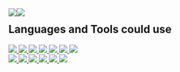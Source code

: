 <a href="#">
  <img style="pointer-events: none;float: left;" src="https://readme-for-github.vercel.app/api?username=ReverseSacle&show_icons=true&include_all_commits=true&count_private=true&exclude_repo=readme-for-github,Gallery,waline-for-blog,_MiniValine,hexo-renderer-multi-markdown-it&rank_icon=percentile&hide_title=true&bg_color=30,e96443,904e95&title_color=fff&text_color=fff&icon_color=ffe6fa" />
  <img style="pointer-events: none;float: left;" src="https://readme-for-github.vercel.app/api/top-langs/?username=ReverseSacle&langs_count=8&hide=cuda,nunjucks,ejs,qmake,cmake,makefile,shell&layout=compact&hide_title=true&exclude_repo=readme-for-github,Gallery,waline-for-blog,_MiniValine,hexo-renderer-multi-markdown-it,ReverseSacle,ReverseSacle.github.io" />
</a>

<h2>Languages and Tools could use</h2>
<a style="pointer-events: none;float: left;cursor:default;" href="#">
  <img style="pointer-events: none;" src="https://img.shields.io/badge/-C-192133?style=flat-square&logo=c&logoColor=white" />
  <!--<img style="pointer-events: none;" src="https://img.shields.io/badge/-C++-192133?style=flat-square&logo=cplusplus&logoColor=white" />-->
  <img style="pointer-events: none;" src="https://img.shields.io/badge/-Rust-192133?style=flat-square&logo=Rust&logoColor=white" />
  <img style="pointer-events: none;" src="https://img.shields.io/badge/-Python-192133?style=flat-square&logo=Python&logoColor=white" />
  <img style="pointer-events: none;" src="https://img.shields.io/badge/-HTML-192133?style=flat-square&logo=html5&logoColor=white" />
  <img style="pointer-events: none;" src="https://img.shields.io/badge/-CSS-192133?style=flat-square&logo=css3&logoColor=white" />
  <img style="pointer-events: none;" src="https://img.shields.io/badge/-JavaScript-192133?style=flat-square&logo=javascript&logoColor=white" />
  <img style="pointer-events: none;" src="https://img.shields.io/badge/-Markdown-192133?style=flat-square&logo=markdown&logoColor=white" />
  <br/>
  <img style="pointer-events: none;" src="https://img.shields.io/badge/-Linux-192133?style=flat-square&logo=linux&logoColor=white" />
  <img style="pointer-events: none;" src="https://img.shields.io/badge/-Git-192133?style=flat-square&logo=git&logoColor=white" />
  <img style="pointer-events: none;" src="https://img.shields.io/badge/-Make-192133?style=flat-square&logo=make&logoColor=white" />
  <img style="pointer-events: none;" src="https://img.shields.io/badge/-MySQL-192133?style=flat-square&logo=mysql&logoColor=white" />
  <img style="pointer-events: none;" src="https://img.shields.io/badge/-Nginx-192133?style=flat-square&logo=nginx&logoColor=white" />
  <img style="pointer-events: none;" src="https://img.shields.io/badge/-OBS Studio-192133?style=flat-square&logo=OBS Studio&logoColor=white" />
</a>
